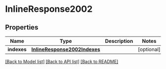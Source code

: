 # InlineResponse2002

## Properties
Name | Type | Description | Notes
------------ | ------------- | ------------- | -------------
**indexes** | [**InlineResponse2002Indexes**](InlineResponse2002Indexes.md) |  | [optional] 

[[Back to Model list]](../README.md#documentation-for-models) [[Back to API list]](../README.md#documentation-for-api-endpoints) [[Back to README]](../README.md)



